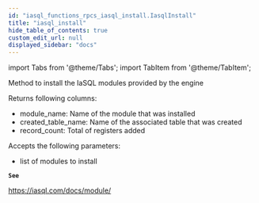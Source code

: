 ```yaml
---
id: "iasql_functions_rpcs_iasql_install.IasqlInstall"
title: "iasql_install"
hide_table_of_contents: true
custom_edit_url: null
displayed_sidebar: "docs"
---
```


import Tabs from '@theme/Tabs';
import TabItem from '@theme/TabItem';

Method to install the IaSQL modules provided by the engine

Returns following columns:
- module_name: Name of the module that was installed
- created_table_name: Name of the associated table that was created
- record_count: Total of registers added

Accepts the following parameters:
- list of modules to install

**`See`**

https://iasql.com/docs/module/
